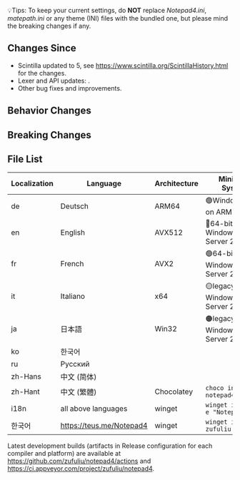 💡Tips: To keep your current settings, do **NOT** replace *Notepad4.ini*, *matepath.ini* or any theme (INI) files with the bundled one, but please mind the breaking changes if any.

## Changes Since
* Scintilla updated to 5, see https://www.scintilla.org/ScintillaHistory.html for the changes.
* Lexer and API updates: .
* Other bug fixes and improvements.

## Behavior Changes

## Breaking Changes

## File List
| Localization | Language | Architecture | Minimum System |
|--|--|--|--|
| de | Deutsch | ARM64 | 🟢Windows 10 on ARM |
| en | English | AVX512 | 🧪64-bit Windows 10, Server 2019 |
| fr | French | AVX2 | 🟢64-bit Windows 7, Server 2008 R2 |
| it | Italiano | x64 | 🟡legacy 64-bit Windows Vista, Server 2008 |
| ja | 日本語 | Win32 | 🟠legacy Windows Vista, Server 2008 |
| ko | 한국어 |
| ru | Русский |
| zh-Hans | 中文 (简体) |
| zh-Hant | 中文 (繁體) | Chocolatey | `choco install notepad4` |
| i18n | all above languages | winget | `winget install -e "Notepad4"` |
| 한국어 | https://teus.me/Notepad4 | winget | `winget install zufuliu.notepad4` |

Latest development builds (artifacts in Release configuration for each compiler and platform) are available at https://github.com/zufuliu/notepad4/actions and https://ci.appveyor.com/project/zufuliu/notepad4.

